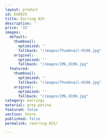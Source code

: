```yaml
---
layout: product
id: EGO025
title: Earring 025
description: ''
price: '32'
images:
  default:
    thumbnail:
      optimized: ''
      fallback: "/images/Thumbnail-0198.jpg"
    original:
      optimized: ''
      fallback: "/images/IMG_0198.jpg"
  featured:
    thumbnail:
      optimized: ''
      fallback: "/images/Thumbnail-0198.jpg"
    original:
      optimized: ''
      fallback: "/images/IMG_0198.jpg"
category: earrings
material: grey-patina
featured: false
section: Store
published: false
permalink: /earring-025/

---
```

